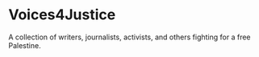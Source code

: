 # Voices4Justice
A collection of writers, journalists, activists, and others fighting for a free Palestine.
